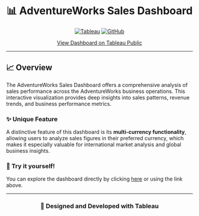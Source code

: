 <div align="center">

# 📊 AdventureWorks Sales Dashboard

[![Tableau](https://img.shields.io/badge/Tableau-E97627?style=for-the-badge&logo=Tableau&logoColor=white)](https://tableau.com)
[![GitHub](https://img.shields.io/badge/GitHub-100000?style=for-the-badge&logo=github&logoColor=white)](https://github.com)

[View Dashboard on Tableau Public](https://public.tableau.com/app/profile/nir.peri4228/viz/AdventureWorks_17365507224400/Cockpit)

</div>

---

## 📈 Overview

The AdventureWorks Sales Dashboard offers a comprehensive analysis of sales performance across the AdventureWorks business operations. This interactive visualization provides deep insights into sales patterns, revenue trends, and business performance metrics.

### ✨ Unique Feature
A distinctive feature of this dashboard is its **multi-currency functionality**, allowing users to analyze sales figures in their preferred currency, which makes it especially valuable for international market analysis and global business insights.

### 📱 Try it yourself!
You can explore the dashboard directly by clicking [here](https://public.tableau.com/app/profile/nir.peri4228/viz/AdventureWorks_17365507224400/Cockpit) or using the link above.

---

<div align="center">

### 🌟 Designed and Developed with Tableau

</div>

